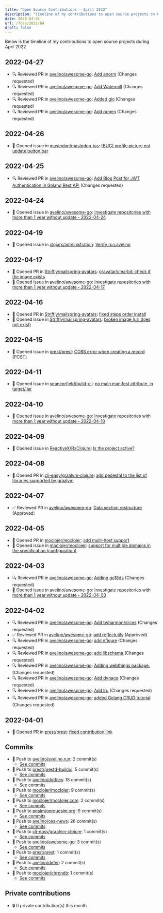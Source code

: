 ```yaml
---
title: "Open Source Contributions - April 2022"
description: "Timeline of my contributions to open source projects on GitHub during April 2022."
date: 2022-04-01
url: /foss/2022/04
draft: false
---
```


Below is the timeline of my contributions to open source projects during April 2022.

## 2022-04-27

- 🔍 Reviewed PR in [avelino/awesome-go](https://github.com/avelino/awesome-go): [Add anorm](https://github.com/avelino/awesome-go/pull/4202#pullrequestreview-954680197) (Changes requested)
- 🔍 Reviewed PR in [avelino/awesome-go](https://github.com/avelino/awesome-go): [Add Watermill](https://github.com/avelino/awesome-go/pull/4179#pullrequestreview-954673953) (Changes requested)
- 🔍 Reviewed PR in [avelino/awesome-go](https://github.com/avelino/awesome-go): [Added gio](https://github.com/avelino/awesome-go/pull/4172#pullrequestreview-954671117) (Changes requested)
- 🔍 Reviewed PR in [avelino/awesome-go](https://github.com/avelino/awesome-go): [Add ramen](https://github.com/avelino/awesome-go/pull/4178#pullrequestreview-954667595) (Changes requested)

## 2022-04-26

- 🐛 Opened issue in [mastodon/mastodon-ios](https://github.com/mastodon/mastodon-ios): [[BUG] profile picture not update button bar](https://github.com/mastodon/mastodon-ios/issues/383)

## 2022-04-25

- 🔍 Reviewed PR in [avelino/awesome-go](https://github.com/avelino/awesome-go): [Add Blog Post for JWT Authentication in Golang Rest API](https://github.com/avelino/awesome-go/pull/4199#pullrequestreview-951668603) (Changes requested)

## 2022-04-24

- 🐛 Opened issue in [avelino/awesome-go](https://github.com/avelino/awesome-go): [Investigate repositories with more than 1 year without update - 2022-04-24](https://github.com/avelino/awesome-go/issues/4197)

## 2022-04-19

- 🐛 Opened issue in [clojars/administration](https://github.com/clojars/administration): [Verify run.avelino](https://github.com/clojars/administration/issues/243)

## 2022-04-17

- 🔀 Opened PR in [Striffly/mailspring-avatars](https://github.com/Striffly/mailspring-avatars): [gravatar/clearbit: check if the image exists](https://github.com/Striffly/mailspring-avatars/pull/5)
- 🐛 Opened issue in [avelino/awesome-go](https://github.com/avelino/awesome-go): [Investigate repositories with more than 1 year without update - 2022-04-17](https://github.com/avelino/awesome-go/issues/4183)

## 2022-04-16

- 🔀 Opened PR in [Striffly/mailspring-avatars](https://github.com/Striffly/mailspring-avatars): [fixed steps order install](https://github.com/Striffly/mailspring-avatars/pull/4)
- 🐛 Opened issue in [Striffly/mailspring-avatars](https://github.com/Striffly/mailspring-avatars): [broken image (url does not exist)](https://github.com/Striffly/mailspring-avatars/issues/3)

## 2022-04-15

- 🐛 Opened issue in [prest/prest](https://github.com/prest/prest): [CORS error when creating a record (POST)](https://github.com/prest/prest/issues/695)

## 2022-04-11

- 🐛 Opened issue in [seancorfield/build-clj](https://github.com/seancorfield/build-clj): [no main manifest attribute, in target/<NAME>.jar](https://github.com/seancorfield/build-clj/issues/20)

## 2022-04-10

- 🐛 Opened issue in [avelino/awesome-go](https://github.com/avelino/awesome-go): [Investigate repositories with more than 1 year without update - 2022-04-10](https://github.com/avelino/awesome-go/issues/4174)

## 2022-04-09

- 🐛 Opened issue in [ReactiveX/RxClojure](https://github.com/ReactiveX/RxClojure): [Is the project active?](https://github.com/ReactiveX/RxClojure/issues/177)

## 2022-04-08

- 🔀 Opened PR in [clj-easy/graalvm-clojure](https://github.com/clj-easy/graalvm-clojure): [add pedestal to the list of libraries supported by graalvm](https://github.com/clj-easy/graalvm-clojure/pull/57)

## 2022-04-07

- ✅ Reviewed PR in [avelino/awesome-go](https://github.com/avelino/awesome-go): [Data section restructure](https://github.com/avelino/awesome-go/pull/4163#pullrequestreview-935713944) (Approved)

## 2022-04-05

- 🔀 Opened PR in [moclojer/moclojer](https://github.com/moclojer/moclojer): [add multi-host support](https://github.com/moclojer/moclojer/pull/46)
- 🐛 Opened issue in [moclojer/moclojer](https://github.com/moclojer/moclojer): [support for multiple domains in the specification (configuration)](https://github.com/moclojer/moclojer/issues/47)

## 2022-04-03

- 🔍 Reviewed PR in [avelino/awesome-go](https://github.com/avelino/awesome-go): [Adding go18ds](https://github.com/avelino/awesome-go/pull/4145#pullrequestreview-929667806) (Changes requested)
- 🐛 Opened issue in [avelino/awesome-go](https://github.com/avelino/awesome-go): [Investigate repositories with more than 1 year without update - 2022-04-03](https://github.com/avelino/awesome-go/issues/4159)

## 2022-04-02

- 🔍 Reviewed PR in [avelino/awesome-go](https://github.com/avelino/awesome-go): [Add twharmon/slices](https://github.com/avelino/awesome-go/pull/4136#pullrequestreview-929554498) (Changes requested)
- ✅ Reviewed PR in [avelino/awesome-go](https://github.com/avelino/awesome-go): [add reflectutils](https://github.com/avelino/awesome-go/pull/4154#pullrequestreview-929554197) (Approved)
- 🔍 Reviewed PR in [avelino/awesome-go](https://github.com/avelino/awesome-go): [add nfigure](https://github.com/avelino/awesome-go/pull/4152#pullrequestreview-929554076) (Changes requested)
- 🔍 Reviewed PR in [avelino/awesome-go](https://github.com/avelino/awesome-go): [add libschema ](https://github.com/avelino/awesome-go/pull/4151#pullrequestreview-929553933) (Changes requested)
- 🔍 Reviewed PR in [avelino/awesome-go](https://github.com/avelino/awesome-go): [Adding webthings package.](https://github.com/avelino/awesome-go/pull/4144#pullrequestreview-929553467) (Changes requested)
- 🔍 Reviewed PR in [avelino/awesome-go](https://github.com/avelino/awesome-go): [Add dynago](https://github.com/avelino/awesome-go/pull/4142#pullrequestreview-929553135) (Changes requested)
- 🔍 Reviewed PR in [avelino/awesome-go](https://github.com/avelino/awesome-go): [Add lru](https://github.com/avelino/awesome-go/pull/4141#pullrequestreview-929552996) (Changes requested)
- 🔍 Reviewed PR in [avelino/awesome-go](https://github.com/avelino/awesome-go): [added Golang CRUD tutorial](https://github.com/avelino/awesome-go/pull/4113#pullrequestreview-929510936) (Changes requested)

## 2022-04-01

- 🔀 Opened PR in [prest/prest](https://github.com/prest/prest): [fixed contribution link](https://github.com/prest/prest/pull/691)

## Commits

- 🔨 Push to [avelino/avelino.run](https://github.com/avelino/avelino.run): 2 commit(s)
  - [See commits](https://github.com/avelino/avelino.run/commits?author=avelino&since=2022-04-01T00:00:00Z&until=2022-04-30T23:59:59Z)
- 🔨 Push to [prest/prestd-buildui](https://github.com/prest/prestd-buildui): 5 commit(s)
  - [See commits](https://github.com/prest/prestd-buildui/commits?author=avelino&since=2022-04-01T00:00:00Z&until=2022-04-30T23:59:59Z)
- 🔨 Push to [avelino/dotfiles](https://github.com/avelino/dotfiles): 18 commit(s)
  - [See commits](https://github.com/avelino/dotfiles/commits?author=avelino&since=2022-04-01T00:00:00Z&until=2022-04-30T23:59:59Z)
- 🔨 Push to [moclojer/moclojer](https://github.com/moclojer/moclojer): 9 commit(s)
  - [See commits](https://github.com/moclojer/moclojer/commits?author=avelino&since=2022-04-01T00:00:00Z&until=2022-04-30T23:59:59Z)
- 🔨 Push to [moclojer/moclojer.com](https://github.com/moclojer/moclojer.com): 2 commit(s)
  - [See commits](https://github.com/moclojer/moclojer.com/commits?author=avelino&since=2022-04-01T00:00:00Z&until=2022-04-30T23:59:59Z)
- 🔨 Push to [pqsim/porquesim.org](https://github.com/pqsim/porquesim.org): 9 commit(s)
  - [See commits](https://github.com/pqsim/porquesim.org/commits?author=avelino&since=2022-04-01T00:00:00Z&until=2022-04-30T23:59:59Z)
- 🔨 Push to [avelino/oss-news](https://github.com/avelino/oss-news): 26 commit(s)
  - [See commits](https://github.com/avelino/oss-news/commits?author=avelino&since=2022-04-01T00:00:00Z&until=2022-04-30T23:59:59Z)
- 🔨 Push to [clj-easy/graalvm-clojure](https://github.com/clj-easy/graalvm-clojure): 1 commit(s)
  - [See commits](https://github.com/clj-easy/graalvm-clojure/commits?author=avelino&since=2022-04-01T00:00:00Z&until=2022-04-30T23:59:59Z)
- 🔨 Push to [avelino/awesome-go](https://github.com/avelino/awesome-go): 3 commit(s)
  - [See commits](https://github.com/avelino/awesome-go/commits?author=avelino&since=2022-04-01T00:00:00Z&until=2022-04-30T23:59:59Z)
- 🔨 Push to [prest/prest](https://github.com/prest/prest): 1 commit(s)
  - [See commits](https://github.com/prest/prest/commits?author=avelino&since=2022-04-01T00:00:00Z&until=2022-04-30T23:59:59Z)
- 🔨 Push to [avelino/defer](https://github.com/avelino/defer): 2 commit(s)
  - [See commits](https://github.com/avelino/defer/commits?author=avelino&since=2022-04-01T00:00:00Z&until=2022-04-30T23:59:59Z)
- 🔨 Push to [moclojer/chrondb](https://github.com/moclojer/chrondb): 1 commit(s)
  - [See commits](https://github.com/moclojer/chrondb/commits?author=avelino&since=2022-04-01T00:00:00Z&until=2022-04-30T23:59:59Z)

## Private contributions

- 🔒 0 private contribution(s) this month

